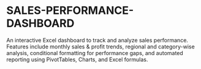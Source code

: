 # SALES-PERFORMANCE-DASHBOARD
An interactive Excel dashboard to track and analyze sales performance. Features include monthly sales &amp; profit trends, regional and category-wise analysis, conditional formatting for performance gaps, and automated reporting using PivotTables, Charts, and Excel formulas.
